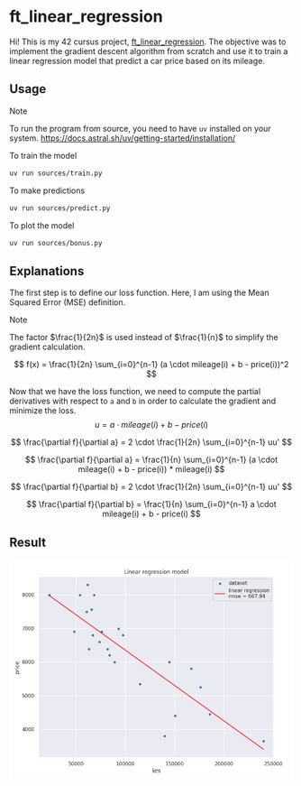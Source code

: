 # ft_linear_regression

Hi! This is my 42 cursus project, [ft_linear_regression](assets/subject.pdf).
The objective was to implement the gradient descent algorithm from scratch and use it to train a linear regression model that predict a car price based on its mileage.

## Usage

> [!NOTE]
> To run the program from source, you need to have `uv` installed on your system.
> https://docs.astral.sh/uv/getting-started/installation/

To train the model
```bash
uv run sources/train.py
```

To make predictions
```bash
uv run sources/predict.py
```

To plot the model
```bash
uv run sources/bonus.py
```

## Explanations

The first step is to define our loss function. Here, I am using the Mean Squared Error (MSE) definition.

> [!NOTE]
> The factor $\frac{1}{2n}$ is used instead of $\frac{1}{n}$ to simplify the gradient calculation.

$$
f(x) = \frac{1}{2n} \sum_{i=0}^{n-1} (a \cdot mileage(i) + b - price(i))^2
$$

Now that we have the loss function, we need to compute the partial derivatives with respect to `a` and `b` in order to calculate the gradient and minimize the loss.
$$
u = a \cdot mileage(i) + b - price(i)
$$

$$
\frac{\partial f}{\partial a} = 2 \cdot \frac{1}{2n} \sum_{i=0}^{n-1} uu'
$$

$$
\frac{\partial f}{\partial a} = \frac{1}{n} \sum_{i=0}^{n-1} (a \cdot mileage(i) + b - price(i)) * mileage(i)
$$

$$
\frac{\partial f}{\partial b} = 2 \cdot \frac{1}{2n} \sum_{i=0}^{n-1} uu'
$$

$$
\frac{\partial f}{\partial b} = \frac{1}{n} \sum_{i=0}^{n-1} a \cdot mileage(i) + b - price(i)
$$

## Result

![Result](assets/result.png)
